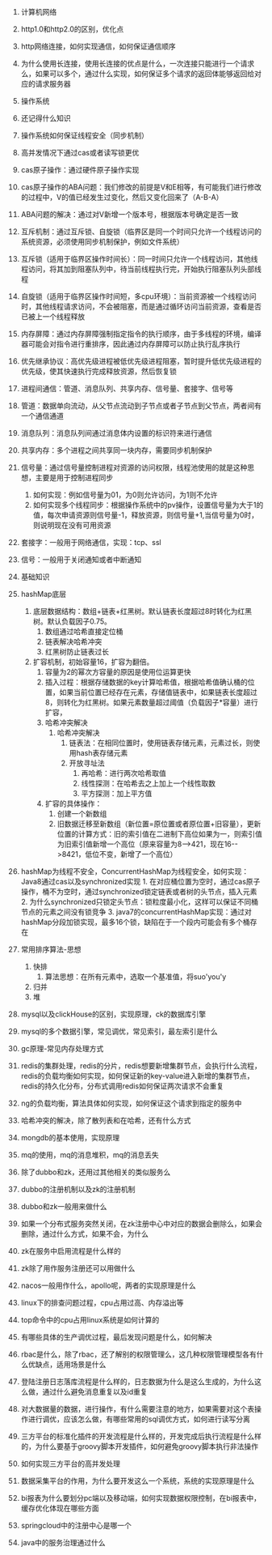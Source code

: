 1. 计算机网络

1. http1.0和http2.0的区别，优化点
2. http网络连接，如何实现通信，如何保证通信顺序
3. 为什么使用长连接，使用长连接的优点是什么，一次连接只能进行一个请求么，如果可以多个，通过什么实现，如何保证多个请求的返回体能够返回给对应的请求服务器

2. 操作系统

1. 还记得什么知识
2. 操作系统如何保证线程安全（同步机制）

1. 高并发情况下通过cas或者读写锁更优
2. cas原子操作：通过硬件原子操作实现

1. cas原子操作的ABA问题：我们修改的前提是V和E相等，有可能我们进行修改的过程中，V的值已经发生过变化，然后又变化回来了（A-B-A）

1. ABA问题的解决：通过对V新增一个版本号，根据版本号确定是否一致

3. 互斥机制：通过互斥锁、自旋锁（临界区是同一个时间只允许一个线程访问的系统资源，必须使用同步机制保护，例如文件系统）

1. 互斥锁（适用于临界区操作时间长）：同一时间只允许一个线程访问，其他线程访问，将其加到阻塞队列中，待当前线程执行完，开始执行阻塞队列头部线程
2. 自旋锁（适用于临界区操作时间短，多cpu环境）：当前资源被一个线程访问时，其他线程请求访问，不会被阻塞，而是通过循环访问当前资源，查看是否已被上一个线程释放

4. 内存屏障：通过内存屏障强制指定指令的执行顺序，由于多线程的环境，编译器可能会对指令进行重排序，因此通过内存屏障可以防止执行乱序执行
5. 优先继承协议：高优先级进程被低优先级进程阻塞，暂时提升低优先级进程的优先级，使其快速执行完成释放资源，然后恢复锁

3. 进程间通信：管道、消息队列、共享内存、信号量、套接字、信号等

1. 管道：数据单向流动，从父节点流动到子节点或者子节点到父节点，两者间有一个通信通道
2. 消息队列：消息队列间通过消息体内设置的标识符来进行通信
3. 共享内存：多个进程之间共享同一块内存，需要同步机制保护
4. 信号量：通过信号量控制进程对资源的访问权限，线程池使用的就是这种思想，主要是用于控制进程同步
	1. 如何实现：例如信号量为01，为0则允许访问，为1则不允许
	2. 如何实现多个线程同步：根据操作系统中的pv操作，设置信号量为大于1的值，每次申请资源则信号量-1，释放资源，则信号量+1,当信号量为0时，则说明现在没有可用资源
5. 套接字：一般用于网络通信，实现：tcp、ssl
6. 信号：一般用于关闭通知或者中断通知

7. 基础知识

8. hashMap底层
	1. 底层数据结构：数组+链表+红黑树。默认链表长度超过8时转化为红黑树。默认负载因子0.75。
		1. 数组通过哈希直接定位桶
		2. 链表解决哈希冲突
		3. 红黑树防止链表过长
	2. 扩容机制，初始容量16，扩容为翻倍。
		1. 容量为2的幂次方容量的原因是使用位运算更快
		2. 插入过程：根据存储数据的key计算哈希值，根据哈希值确认桶的位置，如果当前位置已经存在元素，存储值链表中，如果链表长度超过8，则转化为红黑树。如果元素数量超过阈值（负载因子*容量）进行扩容，
		3. 哈希冲突解决
			1. 哈希冲突解决
				1. 链表法：在相同位置时，使用链表存储元素，元素过长，则使用hash表存储元素
				2. 开放寻址法
					1. 再哈希：进行两次哈希取值
					2. 线性探测：在哈希去之上加上一个线性取数
					3. 平方探测：加上平方值
		4. 扩容的具体操作：
			1. 创建一个新数组
			2. 旧数据迁移至新数组（新位置=原位置或者原位置+旧容量），更新位置的计算方式：旧的索引值在二进制下高位如果为一，则索引值为旧索引值新增一个高位（原来容量为8-->421，现在16-->8421，低位不变，新增了一个高位）
9.  hashMap为线程不安全，ConcurrentHashMap为线程安全，如何实现：Java8通过cas以及synchronized实现
		1. 在对应桶位置为空时，通过cas原子操作，桶不为空时，通过synchronized锁定链表或者树的头节点，插入元素
		2. 为什么synchronized只锁定头节点：锁粒度最小化，这样可以保证不同桶节点的元素之间没有锁竞争
		3. java7的concurrentHashMap实现：通过对hashMap分段加锁实现，最多16个锁，缺陷在于一个段内可能会有多个桶存在
10. 常用排序算法-思想
	1. 快排
		1. 算法思想：在所有元素中，选取一个基准值，将suo'you'y
	2. 归并
	3. 堆
11. mysql以及clickHouse的区别，实现原理，ck的数据库引擎

12. mysql的多个数据引擎，常见调优，常见索引，最左索引是什么

13. gc原理-常见内存处理方式
14. redis的集群处理，redis的分片，redis想要新增集群节点，会执行什么流程，redis的负载均衡如何实现，如何保证新的key-value进入新增的集群节点，redis的持久化分布，分布式调用redis如何保证两次请求不会重复
15. ng的负载均衡，算法具体如何实现，如何保证这个请求到指定的服务中
16. 哈希冲突的解决，除了散列表和在哈希，还有什么方式
17. mongdb的基本使用，实现原理
18. mq的使用，mq的消息堆积，mq的消息丢失
19. 除了dubbo和zk，还用过其他相关的类似服务么

20. dubbo的注册机制以及zk的注册机制
21. dubbo和zk一般用来做什么
22. 如果一个分布式服务突然关闭，在zk注册中心中对应的数据会删除么，如果会删除，通过什么方式，如果不会，为什么
23. zk在服务中启用流程是什么样的
24. zk除了用作服务注册还可以用做什么

25. nacos一般用作什么，apollo呢，两者的实现原理是什么
26. linux下的排查问题过程，cpu占用过高、内存溢出等

27. top命令中的cpu占用linux系统是如何计算的
28. 有哪些具体的生产调优过程，最后发现问题是什么，如何解决

29. rbac是什么，除了rbac，还了解别的权限管理么，这几种权限管理模型各有什么优缺点，适用场景是什么
30. 登陆注册日志落库流程是什么样的，日志数据为什么是这么生成的，为什么这么做，通过什么避免消息重复以及id重复
31. 对大数据量的数据，进行操作，有什么需要注意的地方，如果需要对这个表操作进行调优，应该怎么做，有哪些常用的sql调优方式，如何进行读写分离
32. 三方平台的标准化插件的开发流程是什么样的，开发完成后执行流程是什么样的，为什么要基于groovy脚本开发插件，如何避免groovy脚本执行非法操作
33. 如何实现三方平台的高并发处理
34. 数据采集平台的作用，为什么要开发这么一个系统，系统的实现原理是什么
35. bi报表为什么要划分pc端以及移动端，如何实现数据权限控制，在bi报表中，缓存优化体现在哪些方面
36. springcloud中的注册中心是哪一个
37. java中的服务治理通过什么